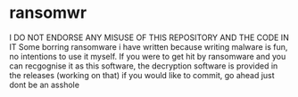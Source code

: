 # ransomwr
I DO NOT ENDORSE ANY MISUSE OF THIS REPOSITORY AND THE CODE IN IT
Some borring ransomware i have written because writing malware is fun, no intentions to use it myself.
If you were to get hit by ransomware and you can recgognise it as this software, the decryption software is provided in the releases (working on that)
if you would like to commit, go ahead just dont be an asshole